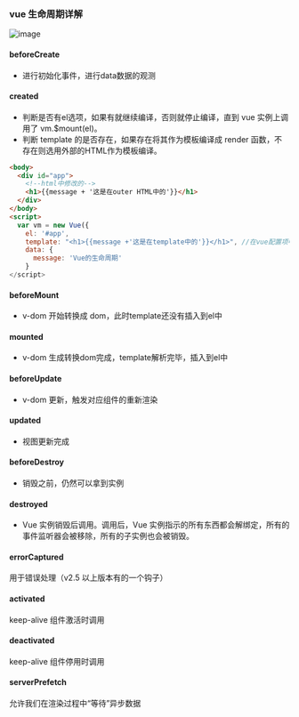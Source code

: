 ### vue 生命周期详解

![image](http://zff-img.lshwn.cn/blog/vue/lifecycle.png)


#### beforeCreate

- 进行初始化事件，进行data数据的观测

#### created

- 判断是否有el选项，如果有就继续编译，否则就停止编译，直到 vue 实例上调用了 vm.$mount(el)。  
- 判断 template 的是否存在，如果存在将其作为模板编译成 render 函数，不存在则选用外部的HTML作为模板编译。

``` html
<body>
  <div id="app">
    <!--html中修改的-->
    <h1>{{message + '这是在outer HTML中的'}}</h1>
  </div>
</body>
<script>
  var vm = new Vue({
    el: '#app',
    template: "<h1>{{message +'这是在template中的'}}</h1>", //在vue配置项中修改的
    data: {
      message: 'Vue的生命周期'
    }
</script>
```
#### beforeMount

- v-dom 开始转换成 dom，此时template还没有插入到el中

#### mounted

- v-dom 生成转换dom完成，template解析完毕，插入到el中

#### beforeUpdate

- v-dom 更新，触发对应组件的重新渲染

#### updated

- 视图更新完成

#### beforeDestroy

- 销毁之前，仍然可以拿到实例 

#### destroyed

- Vue 实例销毁后调用。调用后，Vue 实例指示的所有东西都会解绑定，所有的事件监听器会被移除，所有的子实例也会被销毁。


#### errorCaptured
用于错误处理（v2.5 以上版本有的一个钩子）

#### activated
keep-alive 组件激活时调用
#### deactivated
keep-alive 组件停用时调用

#### serverPrefetch
允许我们在渲染过程中“等待”异步数据